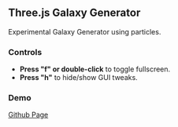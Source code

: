 ## Three.js Galaxy Generator

Experimental Galaxy Generator using particles.

### Controls

- **Press "f" or double-click** to toggle fullscreen.
- **Press "h"** to hide/show GUI tweaks.

### Demo

[Github Page](https://chrismaldona2.github.io/galaxy-generator-exp/)

